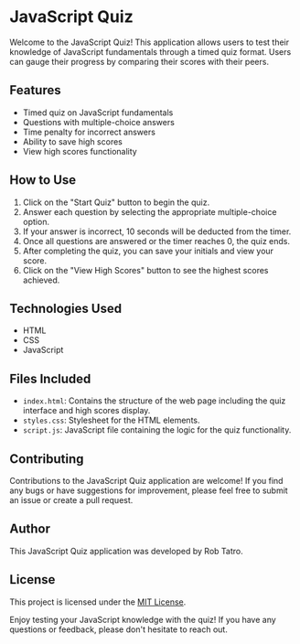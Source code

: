 # JavaScript Quiz

Welcome to the JavaScript Quiz! This application allows users to test their knowledge of JavaScript fundamentals through a timed quiz format. Users can gauge their progress by comparing their scores with their peers.

## Features

- Timed quiz on JavaScript fundamentals
- Questions with multiple-choice answers
- Time penalty for incorrect answers
- Ability to save high scores
- View high scores functionality

## How to Use

1. Click on the "Start Quiz" button to begin the quiz.
2. Answer each question by selecting the appropriate multiple-choice option.
3. If your answer is incorrect, 10 seconds will be deducted from the timer.
4. Once all questions are answered or the timer reaches 0, the quiz ends.
5. After completing the quiz, you can save your initials and view your score.
6. Click on the "View High Scores" button to see the highest scores achieved.

## Technologies Used

- HTML
- CSS
- JavaScript

## Files Included

- `index.html`: Contains the structure of the web page including the quiz interface and high scores display.
- `styles.css`: Stylesheet for the HTML elements.
- `script.js`: JavaScript file containing the logic for the quiz functionality.

## Contributing

Contributions to the JavaScript Quiz application are welcome! If you find any bugs or have suggestions for improvement, please feel free to submit an issue or create a pull request.

## Author

This JavaScript Quiz application was developed by Rob Tatro.

## License

This project is licensed under the [MIT License](LICENSE).

Enjoy testing your JavaScript knowledge with the quiz! If you have any questions or feedback, please don't hesitate to reach out.
